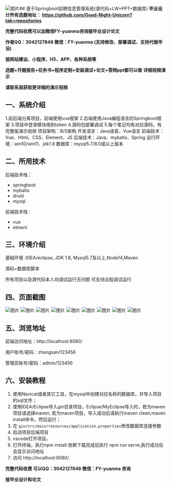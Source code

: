 ![图片](https://github.com/user-attachments/assets/f638f9a9-e744-4609-93b9-2501796a6969)## 基于Springboot招聘信息管理系统(源代码+LW+PPT+数据库)
**毕业设计所有选题地址： https://github.com/Good-Night-Unicorn?tab=repositories**

**完整代码收费可以加微信FY-yuanma咨询接毕业设计论文**

**作者QQ：3042127848 微信：FY-yuanma (支持修改、部署调试、支持代做毕设)**

**接网站建设、小程序、H5、APP、各种系统等**

**选题+开题报告+任务书+程序定制+安装调试+论文+答辩ppt都可以做**
**详细视频演示**

**请联系我获取更详细的演示视频**

## 一、系统介绍

1.前后端分离项目，前端使用vue框架
2.后端使用Java编程语言的Springboot框架
3.项目中登录模块用到token
4.源码包部署调试
5.每个笔记均有对应源码，有完整版演示视频
项目架构：B/S架构
开发语言：Java语音、Vue语言
前端技术：Vue、Html、CSS、Element、JS
后端技术：Java、mybatis、Spring
运行环境：win10/win11、jdk1.8
数据库：mysql5.7/8.0或以上版本

## 二、所用技术

后端技术栈：

- springboot
- mybatis
- druid
- mysql

前端技术栈：

- vue
- elment



## 三、环境介绍

基础环境 :IDEA/eclipse, JDK 1.8, Mysql5.7及以上,Node14,Maven

源码+数据库脚本

所有项目以及源代码本人均调试运行无问题 可支持远程调试运行

## 四、页面截图
![图片](https://github.com/user-attachments/assets/eeee6b31-3458-4383-b945-af4d120c8597)
![图片](https://github.com/user-attachments/assets/c0a27a29-ad6a-465c-91e8-0108397caa1f)
![图片](https://github.com/user-attachments/assets/6885b408-87b5-4008-86ac-dcbe504733b7)
![图片](https://github.com/user-attachments/assets/c02c606b-9dd7-4d32-80e6-8f22c2e4daf9)
![图片](https://github.com/user-attachments/assets/c04ab049-77bf-415e-9d26-7afbd86fed4c)
![图片](https://github.com/user-attachments/assets/92e58a41-ae3f-4e20-99ec-f5a3dfe610b4)
![图片](https://github.com/user-attachments/assets/7077bf10-eec6-459f-a29c-4f978de08085)
![图片](https://github.com/user-attachments/assets/eee4d78d-5220-47ec-ab46-8850a3fac326)
![图片](https://github.com/user-attachments/assets/78615e63-49e7-4a3d-916b-e3a607d7c734)


## 五、浏览地址

前端访问地址：http://localhost:8080/

用户账号/密码：zhangsan/123456

管理员账号/密码：admin/123456  

## 六、安装教程

1. 使用Navicat或者其它工具，在mysql中创建对应名称的数据库，并导入项目的sql文件；
2. 使用IDEA/Eclipse导入gin目录项目，Eclipse/MyEclipse导入时，若为maven项目请选择maven;
   若为maven项目，导入成功后请执行maven clean;maven install命令，然后运行；
3. 在 `gin/src/main/resources/application.properties`修改数据库连接参数
4. 启动项目后端项目 
5. vscode打开项目，
6. 打开终端，执行npm install 依赖下载完成后执行 npm run serve,执行成功后会显示访问地址
7. 访问  http://localhost:8080/

**完整代码收费  可以QQ：3042127848 微信：FY-yuanma 咨询**

**接毕业设计和论文**
